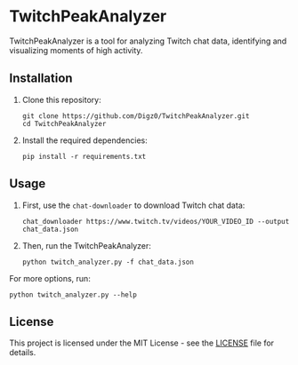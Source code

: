 # TwitchPeakAnalyzer

TwitchPeakAnalyzer is a tool for analyzing Twitch chat data, identifying and visualizing moments of high activity.

## Installation

1. Clone this repository:
   ```
   git clone https://github.com/Digz0/TwitchPeakAnalyzer.git
   cd TwitchPeakAnalyzer
   ```

2. Install the required dependencies:
   ```
   pip install -r requirements.txt
   ```

## Usage

1. First, use the `chat-downloader` to download Twitch chat data:
   ```
   chat_downloader https://www.twitch.tv/videos/YOUR_VIDEO_ID --output chat_data.json
   ```

2. Then, run the TwitchPeakAnalyzer:
   ```
   python twitch_analyzer.py -f chat_data.json
   ```

For more options, run:
```
python twitch_analyzer.py --help
```

## License

This project is licensed under the MIT License - see the [LICENSE](LICENSE) file for details.